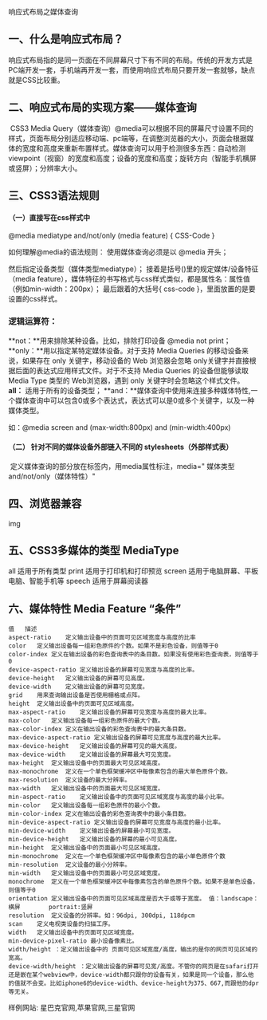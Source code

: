 响应式布局之媒体查询
## 一、什么是响应式布局？
​	响应式布局指的是同一页面在不同屏幕尺寸下有不同的布局。传统的开发方式是PC端开发一套，手机端再开发一套，而使用响应式布局只要开发一套就够，缺点就是CSS比较重。

## 二、响应式布局的实现方案——媒体查询
​	CSS3 Media Query（媒体查询）@media可以根据不同的屏幕尺寸设置不同的样式，页面布局分别适应移动端、pc端等，在调整浏览器的大小，页面会根据媒体的宽度和高度来重新布置样式。媒体查询可以用于检测很多东西：自动检测viewpoint（视窗）的宽度和高度；设备的宽度和高度；旋转方向（智能手机横屏或竖屏）；分辨率大小。

## 三、CSS3语法规则
#### （一）直接写在css样式中

@media mediatype and/not/only (media feature) { CSS-Code }

如何理解@media的语法规则：
使用媒体查询必须是以 @media 开头；

然后指定设备类型（媒体类型mediatype）；
接着是括号()里的规定媒体/设备特征（media feature），媒体特征的书写格式与css样式类似，都是属性名：属性值（例如min-width：200px）；
最后跟着的大括号{ css-code }，里面放置的是要设置的css样式。

### 逻辑运算符：

**not：**用来排除某种设备。比如，排除打印设备 @media not print；
**only：**用以指定某特定媒体设备。对于支持 Media Queries 的移动设备来说，如果存在 only 关键字，移动设备的 Web 浏览器会忽略 only关键字并直接根据后面的表达式应用样式文件。对于不支持 Media Queries 的设备但能够读取 Media Type 类型的 Web浏览器，遇到 only 关键字时会忽略这个样式文件。
**all：** 适用于所有的设备类型；
**and：**媒体查询中使用来连接多种媒体特性,一个媒体查询中可以包含0或多个表达式，表达式可以是0或多个关键字，以及一种媒体类型。

如：@media screen and (max-width:800px) and (min-width:400px)

#### （二） 针对不同的媒体设备外部链入不同的 stylesheets（外部样式表）
<link rel="stylesheet" media="mediatype and|not|only (media feature)" href="mystylesheet.css">
​	定义媒体查询的部分放在标签内，用media属性标注，media=" 媒体类型 and/not/only（媒体特性）"

## 四、浏览器兼容
img

## 五、CSS3多媒体的类型 MediaType
all 适用于所有类型
print 适用于打印机和打印预览
screen 适用于电脑屏幕、平板电脑、智能手机等
speech 适用于屏幕阅读器
## 六、媒体特性 Media Feature “条件”
```
值	描述
aspect-ratio	定义输出设备中的页面可见区域宽度与高度的比率
color	定义输出设备每一组彩色原件的个数。如果不是彩色设备，则值等于0
color-index	定义在输出设备的彩色查询表中的条目数。如果没有使用彩色查询表，则值等于0
device-aspect-ratio	定义输出设备的屏幕可见宽度与高度的比率。
device-height	定义输出设备的屏幕可见高度。
device-width	定义输出设备的屏幕可见宽度。
grid	用来查询输出设备是否使用栅格或点阵。
height	定义输出设备中的页面可见区域高度。
max-aspect-ratio	定义输出设备的屏幕可见宽度与高度的最大比率。
max-color	定义输出设备每一组彩色原件的最大个数。
max-color-index	定义在输出设备的彩色查询表中的最大条目数。
max-device-aspect-ratio	定义输出设备的屏幕可见宽度与高度的最大比率。
max-device-height	定义输出设备的屏幕可见的最大高度。
max-device-width	定义输出设备的屏幕最大可见宽度。
max-height	定义输出设备中的页面最大可见区域高度。
max-monochrome	定义在一个单色框架缓冲区中每像素包含的最大单色原件个数。
max-resolution	定义设备的最大分辨率。
max-width	定义输出设备中的页面最大可见区域宽度。
min-aspect-ratio	定义输出设备中的页面可见区域宽度与高度的最小比率。
min-color	定义输出设备每一组彩色原件的最小个数。
min-color-index	定义在输出设备的彩色查询表中的最小条目数。
min-device-aspect-ratio	定义输出设备的屏幕可见宽度与高度的最小比率。
min-device-width	定义输出设备的屏幕最小可见宽度。
min-device-height	定义输出设备的屏幕的最小可见高度。
min-height	定义输出设备中的页面最小可见区域高度。
min-monochrome	定义在一个单色框架缓冲区中每像素包含的最小单色原件个数
min-resolution	定义设备的最小分辨率。
min-width	定义输出设备中的页面最小可见区域宽度。
monochrome	定义在一个单色框架缓冲区中每像素包含的单色原件个数。如果不是单色设备，则值等于0
orientation	定义输出设备中的页面可见区域高度是否大于或等于宽度。 值：landscape：横屏        portrait:竖屏
resolution	定义设备的分辨率。如：96dpi, 300dpi, 118dpcm
scan	定义电视类设备的扫描工序。
width	定义输出设备中的页面可见区域宽度。
min-device-pixel-ratio 最小设备像素比。
width/height ：定义输出设备中的 页面可见区域宽度/高度，输出的是你的网页可见区域的宽高。
device-width/height ：定义输出设备的屏幕可见宽/高度。不管你的网页是在safari打开还是嵌在某个webview中，device-width都只跟你的设备有关，如果是同一个设备，那么他的值就不会变。比如iphone6的device-width、device-height为375、667,而跟他的dpr等无关。
```
样例网站: 星巴克官网,苹果官网,三星官网 